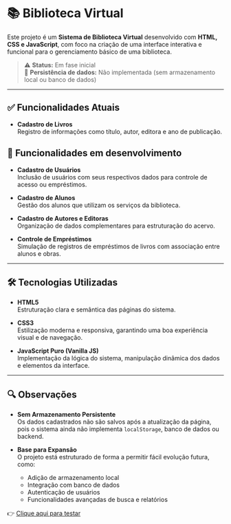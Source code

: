 # 📚 Biblioteca Virtual

Este projeto é um **Sistema de Biblioteca Virtual** desenvolvido com **HTML, CSS e JavaScript**, com foco na criação de uma interface interativa e funcional para o gerenciamento básico de uma biblioteca.

> ⚠️ **Status:** Em fase inicial  
> 🔄 **Persistência de dados:** Não implementada (sem armazenamento local ou banco de dados)

---

## ✅ Funcionalidades Atuais

- **Cadastro de Livros**  
  Registro de informações como título, autor, editora e ano de publicação.

## 🔄 Funcionalidades em desenvolvimento

- **Cadastro de Usuários**  
  Inclusão de usuários com seus respectivos dados para controle de acesso ou empréstimos.

- **Cadastro de Alunos**  
  Gestão dos alunos que utilizam os serviços da biblioteca.

- **Cadastro de Autores e Editoras**  
  Organização de dados complementares para estruturação do acervo.

- **Controle de Empréstimos**  
  Simulação de registros de empréstimos de livros com associação entre alunos e obras.

---

## 🛠️ Tecnologias Utilizadas

- **HTML5**  
  Estruturação clara e semântica das páginas do sistema.

- **CSS3**  
  Estilização moderna e responsiva, garantindo uma boa experiência visual e de navegação.

- **JavaScript Puro (Vanilla JS)**  
  Implementação da lógica do sistema, manipulação dinâmica dos dados e elementos da interface.

---

## 🔍 Observações

- **Sem Armazenamento Persistente**  
  Os dados cadastrados não são salvos após a atualização da página, pois o sistema ainda não implementa `localStorage`, banco de dados ou backend.

- **Base para Expansão**  
  O projeto está estruturado de forma a permitir fácil evolução futura, como:
  - Adição de armazenamento local
  - Integração com banco de dados
  - Autenticação de usuários
  - Funcionalidades avançadas de busca e relatórios

👉 [Clique aqui para testar](https://cesar-carllos-biblioteca.netlify.app/)
